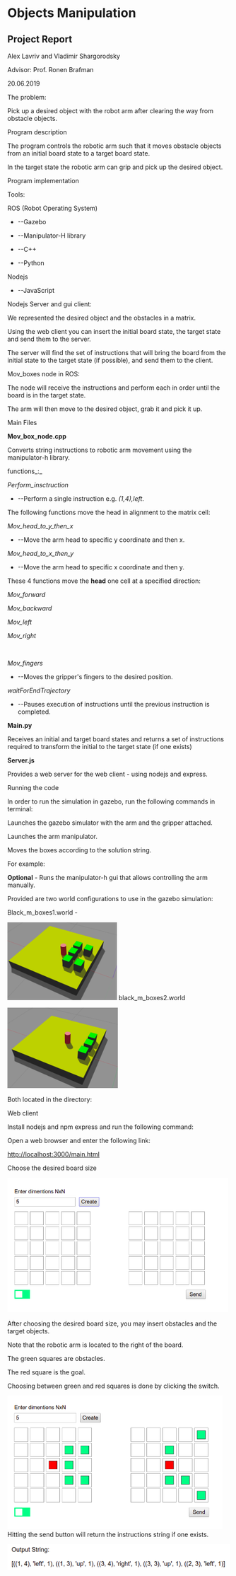 # Objects Manipulation

## Project Report

Alex Lavriv and Vladimir Shargorodsky

Advisor: Prof. Ronen Brafman

20.06.2019

The problem:

Pick up a desired object with the robot arm after clearing the way from obstacle objects.



Program description

The program controls the robotic arm such that it moves obstacle objects from an initial board state to a target board state.

In the target state the robotic arm can grip and pick up the desired object.



Program implementation

Tools:

ROS (Robot Operating System)

- --Gazebo

- --Manipulator-H library
- --C++
- --Python

Nodejs

- --JavaScript



Nodejs Server and gui client:

We represented the desired object and the obstacles in a matrix.

Using the web client you can insert the initial board state, the target state and send them to the server.

The server will find the set of instructions that will bring the board from the initial state to the target state (if possible), and send them to the client.



Mov\_boxes node in ROS:

The node will receive the instructions and perform each in order until the board is in the target state.

The arm will then move to the desired object, grab it and pick it up.



Main Files

**Mov\_box\_node.cpp**

Converts string instructions to robotic arm movement using the manipulator-h library.

functions_:_

_Perform\_insctruction_

- --Perform a single instruction e.g. _(1,4),left_.

The following functions move the head in alignment to the matrix cell:

_Mov\_head\_to\_y\_then\_x_

- --Move the arm head to specific y coordinate and then x.

_Mov\_head\_to\_x\_then\_y_

- --Move the arm head to specific x coordinate and then y.

These 4 functions move the **head** one cell at a specified direction:

_Mov\_forward_

_Mov\_backward_

_Mov\_left_

_Mov\_right_

<br>

_Mov\_fingers_

- --Moves the gripper&#39;s fingers to the desired position.

_waitForEndTrajectory_

- --Pauses execution of instructions until the previous instruction is completed.



**Main.py**

Receives an initial and target board states and returns a set of instructions required to transform the initial to the target state (if one exists)



**Server.js**

Provides a web server for the web client - using nodejs and express.









Running the code

In order to run the simulation in gazebo, run the following commands in terminal:



Launches the gazebo simulator with the arm and the gripper attached.



Launches the arm manipulator.



Moves the boxes according to the solution string.

For example:





**Optional** - Runs the manipulator-h gui that allows controlling the arm manually.

Provided are two world configurations to use in the gazebo simulation:

Black\_m\_boxes1.world -

 ![world1](https://github.com/Vladi-shar/ROS_Object_Manipulation/blob/master/Images/mov_boxes1.png)
 black\_m\_boxes2.world

 ![world2](https://github.com/Vladi-shar/ROS_Object_Manipulation/blob/master/Images/mov_boxes2.png)
 
Both located in the directory:







Web client

Install nodejs and npm express and run the following command:

Open a web browser and enter the following link:

[http://localhost:3000/main.html](http://localhost:3000/main.html)

Choose the desired board size

 ![site1](https://github.com/Vladi-shar/ROS_Object_Manipulation/blob/master/Images/site1.png)
 
After choosing the desired board size, you may insert obstacles and the target objects.

Note that the robotic arm is located to the right of the board.

The green squares are obstacles.

The red square is the goal.

Choosing between green and red squares is done by clicking the switch.

 ![site2](https://github.com/Vladi-shar/ROS_Object_Manipulation/blob/master/Images/site2.png)
Hitting the send button will return the instructions string if one exists.

 ![site3](https://github.com/Vladi-shar/ROS_Object_Manipulation/blob/master/Images/site3.png)
